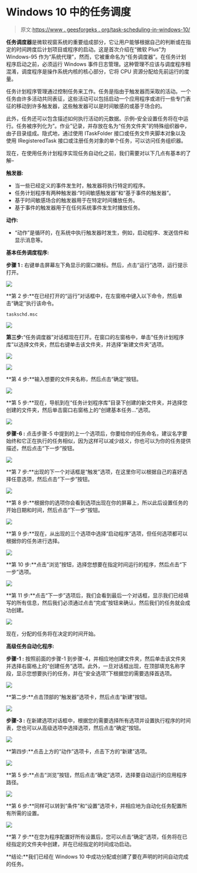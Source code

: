 # Windows 10 中的任务调度

> 原文:[https://www . geesforgeks . org/task-scheduling-in-windows-10/](https://www.geeksforgeeks.org/task-scheduling-in-windows-10/)

**任务调度器**是微软视窗系统的重要组成部分，它让用户能够根据自己的判断或在指定的时间跨度后计划项目或程序的启动。这是首次介绍在“微软 Plus”为 Windows-95 作为“系统代理”，然而，它被重命名为“任务调度器”。在任务计划程序启动之前，必须运行 Windows 事件日志管理。这种管理不应该与调度程序相混淆，调度程序是操作系统内核的核心部分，它将 CPU 资源分配给先前运行的度量。

任务计划程序管理通过控制任务来工作。任务是指由于触发器而采取的活动。一个任务由许多活动共同表征，这些活动可以包括启动一个应用程序或进行一些专门表征的移动到许多触发器，这些触发器可以是时间敏感的或基于场合的。

此外，任务还可以包含描述如何执行活动的元数据。示例–安全设置任务将在中运行。任务被序列化为”。作业”记录，并存放在名为“任务文件夹”的特殊组织器中，由子目录组成。隐式地，通过使用 ITaskFolder 接口或任务文件夹脚本对象以及使用 IRegisteredTask 接口或注册任务对象的单个任务，可以访问任务组织器。

现在，在使用任务计划程序实现任务自动化之前，我们需要对以下几点有基本的了解–

**触发器:**

*   当一些已经定义的事件发生时，触发器将执行特定的程序。
*   任务计划程序有两种触发器:“时间敏感触发器”和“基于事件的触发器”。
*   基于时间敏感场合的触发器用于在特定时间播放任务。
*   基于事件的触发器用于在任何系统事件发生时播放任务。

**动作:**

*   “动作”是循环的，在系统中执行触发器时发生，例如，启动程序、发送信件和显示消息等。

**基本任务调度程序:**

**步骤 1 :** 右键单击屏幕左下角显示的窗口徽标。然后，点击“运行”选项，运行提示打开。

![](img/77b615c657bf2cbca8f163d59bf21394.png)

**第 2 步:**在已经打开的“运行”对话框中，在左窗格中键入以下命令，然后单击“确定”执行该命令。

```
taskschd.msc
```

![](img/422fa7d49300ce8fc743b351e9e73d1d.png)

**第三步:**“任务调度器”对话框现在打开。在窗口的左窗格中，单击“任务计划程序库”以选择文件夹，然后右键单击该文件夹，并选择“新建文件夹”选项。

![](img/7e34cd7f3bd75e2bc330686784163805.png)

[![](img/7e34cd7f3bd75e2bc330686784163805.png)](https://media.geeksforgeeks.org/wp-content/uploads/20200923133500/Capture4.JPG)

**第 4 步:**输入想要的文件夹名称，然后点击“确定”按钮。

![](img/677f0c0da080c5322d6ad14104848992.png)

**第 5 步:**现在，导航到在“任务计划程序库”目录下创建的新文件夹，并选择您创建的文件夹，然后单击窗口右窗格上的“创建基本任务...”选项。

![](img/4bfd9061f33c64edd57eb43e91fdb041.png)

**步骤-6 :** 点击步骤-5 中提到的上一个选项后，你要给你的任务命名，建议名字要始终和它正在执行的任务相似，因为这样可以减少歧义，你也可以为你的任务提供描述，然后点击“下一步”按钮。

![](img/50d95812ce4cd4d741e55cde68a0d7d6.png)

**第 7 步:**出现的下一个对话框是“触发”选项，在这里你可以根据自己的喜好选择任意选项，然后点击“下一步”按钮。

![](img/5e3fdb969b96809234bbf08e9305ff11.png)

**第 8 步:**根据你的选项你会看到选项出现在你的屏幕上，所以此后设置任务的开始日期和时间，然后点击“下一步”按钮。

![](img/056ce81dfc9d1ed5f3b2d36a37e5ae44.png)

**第 9 步:**现在，从出现的三个选项中选择“启动程序”选项，但任何选项都可以根据你的任务进行选择。

![](img/e159ca0b3debf4cf1614641f4b0b3c3b.png)

**第 10 步:**点击“浏览”按钮，选择您想要在指定时间运行的程序，然后点击“下一步”选项。

![](img/675d70d4f13c24dbba5315b25ee87560.png)

**第 11 步:**点击“下一步”选项后，我们会看到最后一个对话框，显示我们已经填写的所有信息，然后我们必须通过点击“完成”按钮来确认，然后我们的任务就会成功创建。

![](img/9c5d7ebe1db7a69d07f92f6ef47dae17.png)

现在，分配的任务将在决定的时间开始。

**高级任务自动化程序:**

**步骤-1 :** 按照前面的步骤-1 到步骤-4，并相应地创建文件夹，然后单击该文件夹并选择右窗格上的“创建任务”选项。此外，一旦对话框出现，在顶部填充名称字段，显示您想要执行的任务，并在“安全选项”下根据您的需要选择首选项。

![](img/09f4611118e38a56c26136e58a735782.png)

**第二步:**点击顶部的“触发器”选项卡，然后点击“新建”按钮。

![](img/68be5718a61040845a7f49f199c20a70.png)

**步骤-3 :** 在新建选项对话框中，根据您的需要选择所有选项并设置执行程序的时间表，您也可以从高级选项中选择选项，然后点击“确定”按钮。

![](img/95c73e7eb7487379ccbdd35f86bc486e.png)

**第四步:**点击上方的“动作”选项卡，点击下方的“新建”选项。

![](img/a5f8e20a960f018177be029f1a0411be.png)

**第 5 步:**点击“浏览”按钮，然后点击“确定”选项，选择要自动运行的应用程序路径。

![](img/c153aa7d552e73c510c8636682f4d85b.png)

**第 6 步:**同样可以转到“条件”和“设置”选项卡，并相应地为自动化任务配置所有所需的设置。

![](img/1c334d5ee6681854db27407aa00186a0.png)

**第 7 步:**在您为程序配置好所有设置后，您可以点击“确定”选项，任务将在已经指定的文件夹中创建，并在已经指定的时间成功启动。

**结论:**我们已经在 Windows 10 中成功分配或创建了要在声明的时间自动完成的任务。